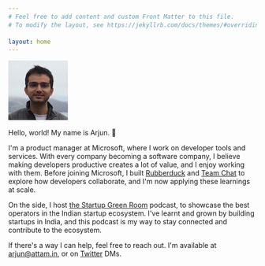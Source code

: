 ```yaml
---
# Feel free to add content and custom Front Matter to this file.
# To modify the layout, see https://jekyllrb.com/docs/themes/#overriding-theme-defaults

layout: home
---
```


![Arjun Attam](/images/arjun.jpg)

Hello, world! My name is Arjun. 👋

I'm a product manager at Microsoft, where I work on developer tools and services. With every company becoming a software company, I believe making developers productive creates a lot of value, and I enjoy working with them. Before joining Microsoft, I built [Rubberduck](https://www.rubberduck.io) and [Team Chat](https://github.com/karigari/vscode-chat) to explore how developers collaborate, and I'm now applying these learnings at scale.

On the side, I host [the Startup Green Room](https://startupgreenroom.com) podcast, to showcase the best operators in the Indian startup ecosystem. I've learnt and grown by building startups in India, and this podcast is my way to stay connected and contribute to the ecosystem.

If there's a way I can help, feel free to reach out. I'm available at arjun@attam.in, or on [Twitter](https://twitter.com/arjunattam/) DMs.
